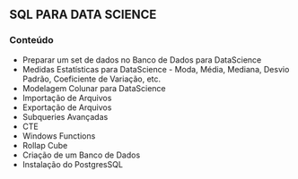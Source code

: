 ## SQL PARA DATA SCIENCE


### Conteúdo
- Preparar um set de dados no Banco de Dados para DataScience
- Medidas Estatísticas para DataScience - Moda, Média, Mediana, Desvio Padrão, Coeficiente de Variação, etc.
- Modelagem Colunar para DataScience
- Importação de Arquivos
- Exportação de Arquivos
- Subqueries Avançadas
- CTE
- Windows Functions
- Rollap Cube
- Criação de um Banco de Dados
- Instalação do PostgresSQL